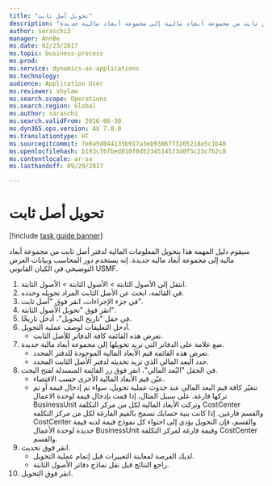 ```yaml
--- 
title: "تحويل أصل ثابت"
description: "سيقوم دليل المهمة هذا بتحويل المعلومات المالية لدفتر أصل ثابت من مجموعة أبعاد مالية إلى مجموعة أبعاد مالية جديدة."
author: saraschi2
manager: AnnBe
ms.date: 02/23/2017
ms.topic: business-process
ms.prod: 
ms.service: dynamics-ax-applications
ms.technology: 
audience: Application User
ms.reviewer: shylaw
ms.search.scope: Operations
ms.search.region: Global
ms.author: saraschi
ms.search.validFrom: 2016-06-30
ms.dyn365.ops.version: AX 7.0.0
ms.translationtype: HT
ms.sourcegitcommit: 7e0a5d044133b917a3eb9386773205218e5c1b40
ms.openlocfilehash: b193cf6fbed810f0d5234514573d0f5c23c7b2c8
ms.contentlocale: ar-sa
ms.lasthandoff: 09/29/2017

---
```

# <a name="transfer-a-fixed-asset"></a>تحويل أصل ثابت

[!include [task guide banner](../../includes/task-guide-banner.md)]

سيقوم دليل المهمة هذا بتحويل المعلومات المالية لدفتر أصل ثابت من مجموعة أبعاد مالية إلى مجموعة أبعاد مالية جديدة.  إنه يستخدم دور المحاسب وبيانات العرض التوضيحي في الكيان القانوني USMF.

1. انتقل إلى الأصول الثابتة > الأصول الثابتة > الأصول الثابتة.
2. في القائمة، ابحث عن الأصل الثابت المراد تحويله وحدده.
3. في جزء الإجراءات، انقر فوق "أصل ثابت".
4. انقر فوق "تحويل الأصول الثابتة‬".
5. في حقل "‏‫تاريخ التحويل‬"، أدخل تاريخًا.
6. أدخل التعليقات لوصف عملية التحويل.
    * تعرض هذه القائمة كافة الدفاتر للأصل الثابت.  
7. ضع علامة على الدفاتر التي تريد تحويلها إلى مجموعة أبعاد مالية جديدة.
    * تعرض هذه القائمة قيم الأبعاد المالية الموجودة للدفتر المحدد.  
    * حدد البعد المالي الذي تريد تحديثه لدفتر الأصل الثابت المحدد.  
8. في الحقل "البُعد المالي‬"، انقر فوق زر القائمة المنسدلة لفتح البحث.
    * عيّن قيم الأبعاد المالية الأخرى حسب الاقتضاء.  
    * تتغيّر كافة قيم البعد المالي عند حدوث عملية تحويل، سواء تم إدخال قيمة أو تم تركها فارغة. على سبيل المثال، إذا قمت بإدخال قيمة لوحدة الاعمال BusinessUnit وتركت الأبعاد المالية لكل من مركز التكلفة CostCenter والقسم فارغين. إذا كانت بنية حسابك تسمح بالقيم الفارغة لكل من مركز التكلفة CostCenter والقسم، فإن التحويل يؤدي إلى احتواء كل نموذج قيمة لديه قيمة جديدة لوحدة الأعمال BusinessUnit وقيمة فارغة لمركز التكلفة CostCenter والقسم.  
9. انقر فوق تحديث.
    * لديك الفرصة لمعاينة التغييرات قبل إتمام عملية التحويل.  
    * راجع النتائج قبل نقل نماذج دفاتر الأصول الثابتة.  
10. انقر فوق التحويل.


